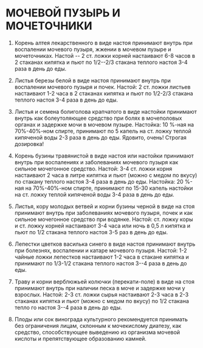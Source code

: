 # МОЧЕВОЙ ПУЗЫРЬ И МОЧЕТОЧНИКИ

1. Корень алтея лекарственного в виде настоя принимают внутрь при
воспалении мочевого пузыря, жжении в мочевом пузыре и мочеточниках.
Настой -- 2 ст. ложки корней настаивают 6-8 часов в 2 стаканах кипятка и
пьют по 1/2--2/3 стакана теплого настоя 3-4 раза в день до еды.  
  
2. Листья березы белой в виде настоя принимают внутрь при воспалении
мочевого пузыря и почек. Настой: 2 ст. ложки листьев настаивают 1-2 часа
в 2 стаканах кипятка и пьют по 1/2-2/3 стакана теплого настоя 3-4 раза в
день до еды.  
  
3. Листья и семена болиголова крапчатого в виде настойки принимают
внутрь как болеутоляющее средство при болях в мочеполовых органах и
задержке мочи в мочевом пузыре. Настойка: 10 %-ная на 70%-40%-ном
спирте, принимают по 5 капель на ст. ложку теплой кипяченой воды 2-3
раза в день до еды. Ядовито, очень! Строгая дозировка!  
  
4. Корень бузины травянистой в виде настоя или настойки принимают внутрь
при воспалениях и заболеваниях мочевого пузыря как сильное мочегонное
средство. Настой: 3-4 ст. ложки корня настаивают 2 часа в литре кипятка
и пьют (можно с медом по вкусу) по стакану теплого настоя 3-4 раза в
день до еды. Настойка: 20 %-ная на 70%-40%-ном спирте, принимают по
15-30 капель настойки на ст. ложку теплой кипяченой воды 3-4 раза в день
до еды.  
  
5. Листья, кору молодых ветвей и корни бузины черной в виде на стоя
принимают внутрь при заболеваниях мочевого пузыря, почек и как сильное
мочегонное средство при водянке. Настой: ст. ложку коры и ст. ложку
корней настаивают 3-4 часа или ночь в 0,5 л кипятка и пьют по 1/2
стакана теплого настоя 3-5 раз в день до еды.  
  
6. Лепестки цветков василька синего в виде настоя принимают внутрь при
болезнях, воспалении и катаре мочевого пузыря. Настой: 1-2 чайные ложки
лепестков настаивают 1-2 часа в стакане кипятка и принимают по 1/3-1/2
стакана теплого настоя 3--4 раза в день до еды.  
  
7. Траву и корни верблюжьей колючки (перекати-поле) в виде на стоя
принимают внутрь при наличии песка в моче и задержке мочи у взрослых.
Настой: 2-3 ст. ложки сырья настаивают 2-3 часа в 2-3 стаканах кипятка и
пьют (можно с медом по вкусу) по 1/2 стакана тепло го настоя 3--4 раза в
день до еды.  
  
8. Плоды или сок винограда культурного рекомендуется принимать без
ограничения лицам, склонным к мочекислому диатезу, как средство,
способствующее выведению из организма мочевой кислоты и препятствующее
образованию камней.
